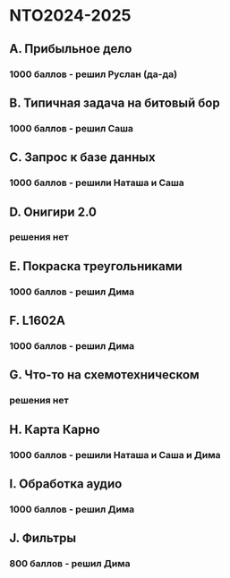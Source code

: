 # NTO2024-2025

## A. Прибыльное дело
### 1000 баллов - решил Руслан (да-да)

## B. Типичная задача на битовый бор
### 1000 баллов - решил Саша

## C. Запрос к базе данных
### 1000 баллов - решили Наташа и Саша

## D. Онигири 2.0
### решения нет

## E. Покраска треугольниками
### 1000 баллов - решил Дима

## F. L1602A
### 1000 баллов - решил Дима

## G. Что-то на схемотехническом
### решения нет

## H. Карта Карно
### 1000 баллов - решили Наташа и Саша и Дима

## I. Обработка аудио
### 1000 баллов - решил Дима

## J. Фильтры
### 800 баллов - решил Дима

